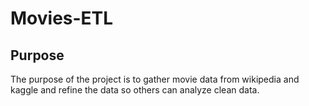 # Movies-ETL

## Purpose

The purpose of the project is to gather movie data from wikipedia and kaggle and refine the data so others can analyze clean data.

